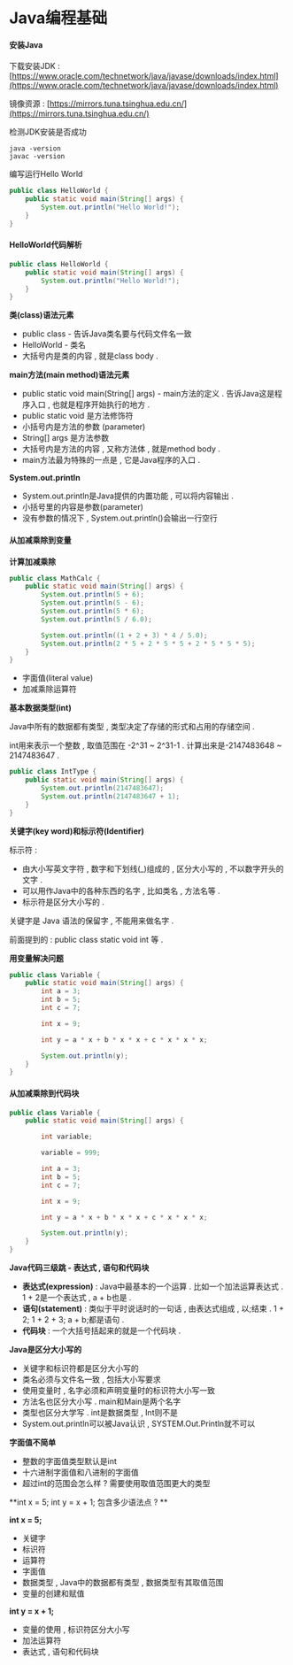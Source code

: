 # Java编程基础

#### 安装Java

下载安装JDK : [https://www.oracle.com/technetwork/java/javase/downloads/index.html](https://www.oracle.com/technetwork/java/javase/downloads/index.html)

镜像资源 : [https://mirrors.tuna.tsinghua.edu.cn/](https://mirrors.tuna.tsinghua.edu.cn/)

检测JDK安装是否成功

```
java -version
javac -version
```

编写运行Hello World

```java
public class HelloWorld {
    public static void main(String[] args) {
        System.out.println("Hello World!");
    }
}
```

#### HelloWorld代码解析

```java
public class HelloWorld {
    public static void main(String[] args) {
        System.out.println("Hello World!");
    }
}
```

**类\(class\)语法元素**

* public class - 告诉Java类名要与代码文件名一致
* HelloWorld - 类名
* 大括号内是类的内容 , 就是class body . 

**main方法\(main method\)语法元素**

* public static void main\(String\[\] args\) - main方法的定义 . 告诉Java这是程序入口 , 也就是程序开始执行的地方 . 
* public static void 是方法修饰符
* 小括号内是方法的参数 \(parameter\)
* String\[\] args 是方法参数
* 大括号内是方法的内容 , 又称方法体 , 就是method body . 
* main方法最为特殊的一点是 , 它是Java程序的入口 . 

**System.out.println**

* System.out.println是Java提供的内置功能 , 可以将内容输出 . 
* 小括号里的内容是参数\(parameter\)
* 没有参数的情况下 , System.out.println\(\)会输出一行空行

#### 从加减乘除到变量

**计算加减乘除**

```java
public class MathCalc {
    public static void main(String[] args) {
        System.out.println(5 + 6);
        System.out.println(5 - 6);
        System.out.println(5 * 6);
        System.out.println(5 / 6.0);

        System.out.println((1 + 2 + 3) * 4 / 5.0);
        System.out.println(2 * 5 + 2 * 5 * 5 + 2 * 5 * 5 * 5);
    }
}
```

* 字面值\(literal value\)
* 加减乘除运算符

**基本数据类型\(int\)**

Java中所有的数据都有类型 , 类型决定了存储的形式和占用的存储空间 .

int用来表示一个整数 , 取值范围在 -2^31 ~ 2^31-1 . 计算出来是-2147483648 ~ 2147483647 .

```java
public class IntType {
    public static void main(String[] args) {
        System.out.println(2147483647);
        System.out.println(2147483647 + 1);
    }
}
```

**关键字\(key word\)和标示符\(Identifier\)**

标示符 :

* 由大小写英文字符 , 数字和下划线\(\_\)组成的 , 区分大小写的 , 不以数字开头的文字 . 
* 可以用作Java中的各种东西的名字 , 比如类名 , 方法名等 . 
* 标示符是区分大小写的 . 

关键字是 Java 语法的保留字 , 不能用来做名字 .

前面提到的 : public class static void int 等 .

**用变量解决问题**

```java
public class Variable {
    public static void main(String[] args) {
        int a = 3;
        int b = 5;
        int c = 7;

        int x = 9;

        int y = a * x + b * x * x + c * x * x * x;

        System.out.println(y);
    }
}
```

#### 从加减乘除到代码块

```java
public class Variable {
    public static void main(String[] args) {

        int variable;

        variable = 999;

        int a = 3;
        int b = 5;
        int c = 7;

        int x = 9;

        int y = a * x + b * x * x + c * x * x * x;

        System.out.println(y);
    }
}
```

**Java代码三级跳 - 表达式 , 语句和代码块**

* **表达式\(expression\)** : Java中最基本的一个运算 . 比如一个加法运算表达式 . 1 + 2是一个表达式 , a + b也是 . 
* **语句\(statement\)** : 类似于平时说话时的一句话 , 由表达式组成 , 以;结束 . 1 + 2; 1 + 2 + 3; a + b;都是语句 . 
* **代码块** : 一个大括号括起来的就是一个代码块 . 

**Java是区分大小写的**

* 关键字和标识符都是区分大小写的
* 类名必须与文件名一致 , 包括大小写要求
* 使用变量时 , 名字必须和声明变量时的标识符大小写一致
* 方法名也区分大小写 . main和Main是两个名字
* 类型也区分大学写 . int是数据类型 , Int则不是
* System.out.println可以被Java认识 , SYSTEM.Out.Println就不可以

**字面值不简单**

* 整数的字面值类型默认是int
* 十六进制字面值和八进制的字面值
* 超过int的范围会怎么样 ? 需要使用取值范围更大的类型

**int x = 5; int y = x + 1; 包含多少语法点 ? **

**int x = 5;**

* 关键字
* 标识符
* 运算符
* 字面值
* 数据类型 , Java中的数据都有类型 , 数据类型有其取值范围
* 变量的创建和赋值

**int y = x + 1;**

* 变量的使用 , 标识符区分大小写
* 加法运算符
* 表达式 , 语句和代码块



